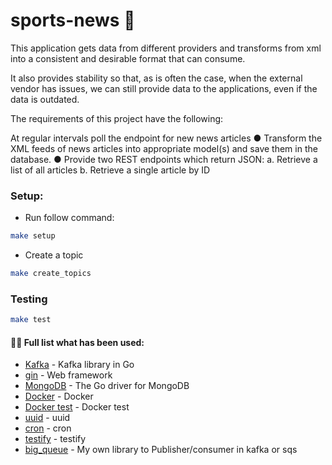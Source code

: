 # sports-news  👋
This application gets data from different providers and transforms from xml into a consistent 
and desirable format that can consume.

It also provides stability so that, as is often the case, when the external vendor has issues, 
we can still provide data to the applications, even if the data is outdated.

The requirements of this project have the following:

At regular intervals poll the endpoint for new news articles
● Transform the XML feeds of news articles into appropriate model(s) and save them in
the database.
● Provide two REST endpoints which return JSON:
    a. Retrieve a list of all articles
    b. Retrieve a single article by ID



### Setup:

- Run follow command:

~~~bash
make setup
~~~


- Create a topic
~~~bash
make create_topics
~~~

### Testing

~~~bash
make test
~~~


#### 👨‍💻 Full list what has been used:
* [Kafka](https://github.com/segmentio/kafka-go) - Kafka library in Go
* [gin](https://github.com/gin-gonic/gin) - Web framework
* [MongoDB](https://github.com/mongodb/mongo-go-driver) - The Go driver for MongoDB
* [Docker](https://www.docker.com/) - Docker
* [Docker test](https://github.com/ory/dockertest/) - Docker test
* [uuid](https://github.com/google/uuid/) - uuid
* [cron](https://github.com/robfig/cron/v3) - cron
* [testify](https://github.com/stretchr/testify) - testify
* [big_queue](https://github.com/patriciabonaldy/big_queue/) - My own library to Publisher/consumer in kafka or sqs

